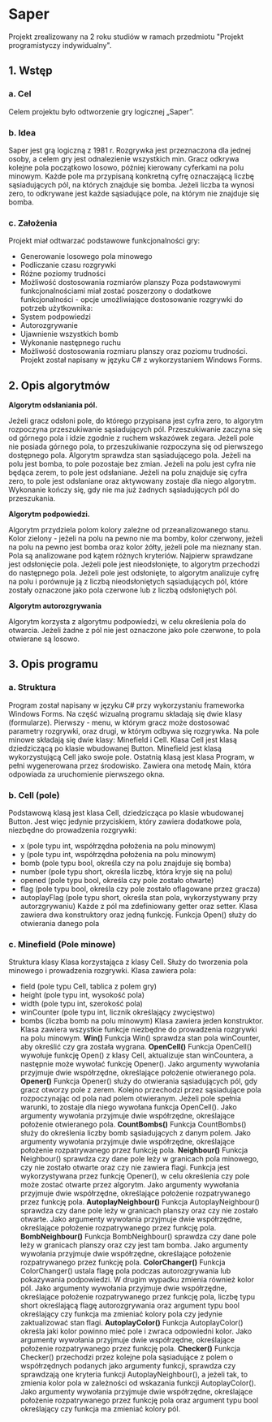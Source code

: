 # Saper
Projekt zrealizowany na 2 roku studiów w ramach przedmiotu "Projekt programistyczy indywidualny".

## 1. Wstęp
### a. Cel
Celem projektu było odtworzenie gry logicznej „Saper”.
### b. Idea
Saper jest grą logiczną z 1981 r. Rozgrywka jest przeznaczona dla jednej osoby, a celem gry
jest odnalezienie wszystkich min. Gracz odkrywa kolejne pola początkowo losowo, później
kierowany cyferkami na polu minowym. Każde pole ma przypisaną konkretną cyfrę
oznaczającą liczbę sąsiadujących pól, na których znajduje się bomba. Jeżeli liczba ta wynosi
zero, to odkrywane jest każde sąsiadujące pole, na którym nie znajduje się bomba.
### c. Założenia
Projekt miał odtwarzać podstawowe funkcjonalności gry:
- Generowanie losowego pola minowego
- Podliczanie czasu rozgrywki
- Różne poziomy trudności
- Możliwość dostosowania rozmiarów planszy
Poza podstawowymi funkcjonalnościami miał zostać poszerzony o dodatkowe
funkcjonalności - opcje umożliwiające dostosowanie rozgrywki do potrzeb użytkownika:
- System podpowiedzi
- Autorozgrywanie
- Ujawnienie wszystkich bomb
- Wykonanie następnego ruchu
- Możliwość dostosowania rozmiaru planszy oraz poziomu trudności.
Projekt został napisany w języku C# z wykorzystaniem Windows Forms.
## 2. Opis algorytmów

**Algorytm odsłaniania pól.**

Jeżeli gracz odsłoni pole, do którego przypisana jest cyfra zero, to algorytm rozpoczyna
przeszukiwanie sąsiadujących pól. Przeszukiwanie zaczyna się od górnego pola i idzie zgodnie
z ruchem wskazówek zegara. Jeżeli pole nie posiada górnego pola, to przeszukiwanie
rozpoczyna się od pierwszego dostępnego pola.
Algorytm sprawdza stan sąsiadującego pola. Jeżeli na polu jest bomba, to pole pozostaje bez
zmian. Jeżeli na polu jest cyfra nie będąca zerem, to pole jest odsłaniane. Jeżeli na polu
znajduje się cyfra zero, to pole jest odsłaniane oraz aktywowany zostaje dla niego algorytm.
Wykonanie kończy się, gdy nie ma już żadnych sąsiadujących pól do przeszukania.

**Algorytm podpowiedzi.**

Algorytm przydziela polom kolory zależne od przeanalizowanego stanu. Kolor zielony - jeżeli
na polu na pewno nie ma bomby, kolor czerwony, jeżeli na polu na pewno jest bomba oraz
kolor żółty, jeżeli pole ma nieznany stan.
Pola są analizowane pod kątem różnych kryteriów. Najpierw sprawdzane jest odsłonięcie
pola. Jeżeli pole jest nieodsłonięte, to algorytm przechodzi do następnego pola. Jeżeli pole
jest odsłonięte, to algorytm analizuje cyfrę na polu i porównuje ją z liczbą nieodsłoniętych
sąsiadujących pól, które zostały oznaczone jako pola czerwone lub z liczbą odsłoniętych pól.

**Algorytm autorozgrywania**

Algorytm korzysta z algorytmu podpowiedzi, w celu określenia pola do otwarcia. Jeżeli żadne
z pól nie jest oznaczone jako pole czerwone, to pola otwierane są losowo. 
## 3. Opis programu
### a. Struktura
Program został napisany w języku C# przy wykorzystaniu frameworka Windows Forms. Na
część wizualną programu składają się dwie klasy (formularze). Pierwszy - menu, w którym
gracz może dostosować parametry rozgrywki, oraz drugi, w którym odbywa się rozgrywka.
Na pole minowe składają się dwie klasy: Minefield i Cell. Klasa Cell jest klasą dziedziczącą po
klasie wbudowanej Button. Minefield jest klasą wykorzystującą Cell jako swoje pole.
Ostatnią klasą jest klasa Program, w pełni wygenerowana przez środowisko. Zawiera ona
metodę Main, która odpowiada za uruchomienie pierwszego okna.
### b. Cell (pole)
Podstawową klasą jest klasa Cell, dziedzicząca po klasie wbudowanej Button. Jest więc
jedynie przyciskiem, który zawiera dodatkowe pola, niezbędne do prowadzenia rozgrywki:
- x (pole typu int, współrzędna położenia na polu minowym)
- y (pole typu int, współrzędna położenia na polu minowym)
- bomb (pole typu bool, określa czy na polu znajduje się bomba)
- number (pole typu short, określa liczbę, która kryje się na polu)
- opened (pole typu bool, określa czy pole zostało otwarte)
- flag (pole typu bool, określa czy pole zostało oflagowane przez gracza)
- autoplayFlag (pole typu short, określa stan pola, wykorzystywany przy autorzgrywaniu)
Każde z pól ma zdefiniowany getter oraz setter. Klasa zawiera dwa konstruktory oraz jedną
funkcję.
Funkcja Open() służy do otwierania danego pola
### c. Minefield (Pole minowe)
Struktura klasy
Klasa korzystająca z klasy Cell. Służy do tworzenia pola minowego i prowadzenia rozgrywki.
Klasa zawiera pola:
- field (pole typu Cell, tablica z polem gry)
- height (pole typu int, wysokość pola)
- width (pole typu int, szerokość pola)
- winCounter (pole typu int, licznik określający zwycięstwo)
- bombs (liczba bomb na polu minowym)
Klasa zawiera jeden konstruktor. Klasa zawiera wszystkie funkcje niezbędne do prowadzenia
rozgrywki na polu minowym. 
**Win()**
Funkcja Win() sprawdza stan pola winCounter, aby określić czy gra została wygrana.
**OpenCell()**
Funkcja OpenCell() wywołuje funkcję Open() z klasy Cell, aktualizuje stan winCountera, a
następnie może wywołać funkcję Opener().
Jako argumenty wywołania przyjmuje dwie współrzędne, określające położenie otwieranego
pola.
**Opener()**
Funkcja Opener() służy do otwierania sąsiadujących pól, gdy gracz otworzy pole z zerem.
Kolejno przechodzi przez sąsiadujące pola rozpoczynając od pola nad polem otwieranym. 
Jeżeli pole spełnia warunki, to zostaje dla niego wywołana funkcja OpenCell().
Jako argumenty wywołania przyjmuje dwie współrzędne, określające położenie otwieranego
pola.
**CountBombs()**
Funkcja CountBombs() służy do określenia liczby bomb sąsiadujących z danym polem.
Jako argumenty wywołania przyjmuje dwie współrzędne, określające położenie
rozpatrywanego przez funkcję pola.
**Neighbour()**
Funkcja Neighbour() sprawdza czy dane pole leży w granicach pola minowego, czy nie zostało
otwarte oraz czy nie zawiera flagi. Funkcja jest wykorzystywana przez funkcję Opener(), w
celu określenia czy pole może zostać otwarte przez algorytm.
Jako argumenty wywołania przyjmuje dwie współrzędne, określające położenie
rozpatrywanego przez funkcję pola.
**AutoplayNeighbour()**
Funkcja AutoplayNeighbour() sprawdza czy dane pole leży w granicach planszy oraz czy nie
zostało otwarte.
Jako argumenty wywołania przyjmuje dwie współrzędne, określające położenie
rozpatrywanego przez funkcję pola.
**BombNeighbour()**
Funkcja BombNeighbour() sprawdza czy dane pole leży w granicach planszy oraz czy jest tam
bomba.
Jako argumenty wywołania przyjmuje dwie współrzędne, określające położenie
rozpatrywanego przez funkcję pola.
**ColorChanger()**
Funkcja ColorChanger() ustala flagę pola podczas autorozgrywania lub pokazywania
podpowiedzi. W drugim wypadku zmienia również kolor pól.
Jako argumenty wywołania przyjmuje dwie współrzędne, określające położenie
rozpatrywanego przez funkcję pola, liczbę typu short określającą flagę autorozgrywania oraz
argument typu bool określający czy funkcja ma zmieniać kolory pola czy jedynie
zaktualizować stan flagi.
**AutoplayColor()**
Funkcja AutoplayColor() określa jaki kolor powinno mieć pole i zwraca odpowiedni kolor.
Jako argumenty wywołania przyjmuje dwie współrzędne, określające położenie
rozpatrywanego przez funkcję pola.
**Checker()**
Funkcja Checker() przechodzi przez kolejne pola sąsiadujące z polem o współrzędnych
podanych jako argumenty funkcji, sprawdza czy sprawdzają one kryteria funkcji
AutoplayNeighbour(), a jeżeli tak, to zmienia kolor pola w zależności od wskazania funkcji
AutoplayColor().
Jako argumenty wywołania przyjmuje dwie współrzędne, określające położenie
rozpatrywanego przez funkcję pola oraz argument typu bool określający czy funkcja ma
zmieniać kolory pól.
